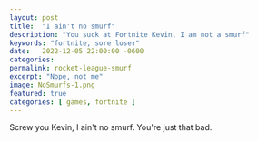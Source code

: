 ```yaml
---
layout: post
title:  "I ain't no smurf"
description: "You suck at Fortnite Kevin, I am not a smurf"
keywords: "fortnite, sore loser"
date:   2022-12-05 22:00:00 -0600
categories: 
permalink: rocket-league-smurf
excerpt: "Nope, not me"
image: NoSmurfs-1.png
featured: true
categories: [ games, fortnite ]
---
```


Screw you Kevin, I ain't no smurf. You're just that bad. 
